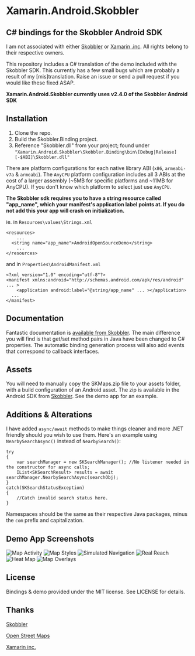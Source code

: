 Xamarin.Android.Skobbler
========================

## C#  bindings for the Skobbler Android SDK ##

I am not associated with either [Skobbler](http://www.skobbler.com/) or [Xamarin .inc](http://xamarin.com/). All rights belong to their respective owners.

This repository includes a C# translation of the demo included with the Skobbler SDK. This currently has a few small bugs which are probably a result of my [mis]translation. Raise an issue or send a pull request if you would like these fixed ASAP.

**Xamarin.Android.Skobbler currently uses v2.4.0 of the Skobbler Android SDK**

## Installation ##

1. Clone the repo.
2. Build the Skobbler.Binding project.
3. Reference "Skobbler.dll" from your project; found under `"Xamarin.Android.Skobbler\Skobbler.Binding\bin\[Debug|Release][-$ABI]\Skobbler.dll"`

There are platform configurations for each native library ABI (`x86`, `armeabi-v7a` & `armeabi`). The `AnyCPU` platform configuration includes all 3 ABIs at the cost of a larger assembly (~5MB for specific platforms and ~11MB for AnyCPU). If you don't know which platform to select just use `AnyCPU`.

**The Skobbler sdk requires you to have a string resource called "app_name", which your manifest's application label points at. If you do not add this your app will crash on initialization.**

ie. in `Resources\values\Strings.xml`

    <resources>
    	...
      <string name="app_name">AndroidOpenSourceDemo</string>
		...
    </resources>
and in `Properties\AndroidManifest.xml`

    <?xml version="1.0" encoding="utf-8"?>
    <manifest xmlns:android="http://schemas.android.com/apk/res/android" ... >
    	<application android:label="@string/app_name" ... ></application>
      ...
    </manifest>




## Documentation ##

Fantastic documentation is [available from Skobbler](http://developer.skobbler.com/getting-started/android). The main difference you will find is that get/set method pairs in Java have been changed to  C# properties. The automatic binding generation process will also add events that correspond to callback interfaces.

## Assets ##

You will need to manually copy the SKMaps.zip file to your assets folder, with a build configuration of an Android asset. The zip is available in the Android SDK from [Skobbler](http://developer.skobbler.com/support#download). See the demo app for an example.

## Additions & Alterations ##

I have added `async/await` methods to make things cleaner and more .NET friendly should you wish to use them. Here's an example using `NearbySearchAsync()` instead of `NearbySearch()`:

    try
    {
    	var searchManager = new SKSearchManager(); //No listener needed in the constructor for async calls;
    	IList<SKSearchResult> results = await searchManager.NearbySearchAsync(searchObj);
    }
	catch(SKSearchStatusException)
	{
		//Catch invalid search status here.
	}
    
Namespaces should be the same as their respective Java packages, minus the `com` prefix and capitalization.

## Demo App Screenshots ##

![Map Activity](docs/Screenshots/MapActivity.png)
![Map Styles](docs/Screenshots/MapStyleNight.png)
![Simulated Navigation](docs/Screenshots/Navigation.png)
![Real Reach](docs/Screenshots/RealReach.png)
![Heat Map](docs/Screenshots/HeatMap.png)
![Map Overlays](docs/Screenshots/MapOverlays.png)

## License ##
Bindings & demo provided under the MIT license. See LICENSE for details.

## Thanks ##
[Skobbler](http://www.skobbler.com/)

[Open Street Maps](http://www.openstreetmap.org/)

[Xamarin inc.](http://xamarin.com/)